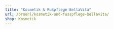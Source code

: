 ```yaml
---
title: "Kosmetik & Fußpflege BellaVita"
url: /bruehl/kosmetik-und-fusspflege-bellavita/
shop: Kosmetik
---
```


